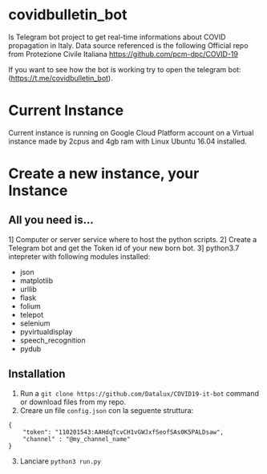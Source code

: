 # covidbulletin_bot
Is Telegram bot project to get real-time informations about COVID propagation in Italy. 
Data source referenced is the following Official repo from Protezione Civile Italiana https://github.com/pcm-dpc/COVID-19

If you want to see how the bot is working try to open the telegram bot: (https://t.me/covidbulletin_bot).


# Current Instance
Current instance is running on Google Cloud Platform account on a Virtual instance made by 2cpus and 4gb ram with Linux Ubuntu 16.04 installed. 
# Create a new instance, your Instance
## All you need is...

1] Computer or server service where to host the python scripts.
2] Create a Telegram bot and get the Token id of your new born bot.
3] python3.7 intepreter with following modules installed: 

- json
- matplotlib
- urllib
- flask
- folium
- telepot
- selenium
- pyvirtualdisplay
- speech_recognition
- pydub

## Installation  

1. Run a `git clone https://github.com/Datalux/COVID19-it-bot` command or download files from my repo.
2. Creare un file `config.json` con la seguente struttura:
```
{
    "token": "110201543:AAHdqTcvCH1vGWJxfSeofSAs0K5PALDsaw",
    "channel" : "@my_channel_name"
}
```
3. Lanciare `python3 run.py`